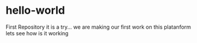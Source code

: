 # hello-world
First Repository it is a try...
we are making our first work on this platanform lets see how is it working
